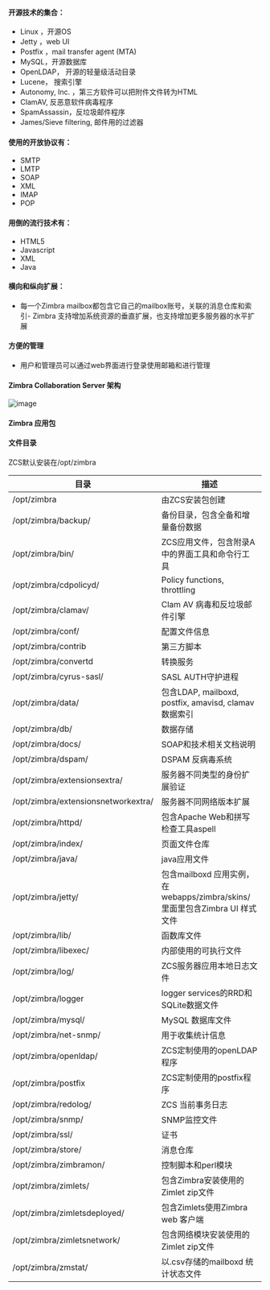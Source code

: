 #### 开源技术的集合：

 - Linux ，开源OS
 - Jetty ，web UI        
 - Postfix ，mail transfer agent (MTA)
 - MySQL，开源数据库
 - OpenLDAP， 开源的轻量级活动目录
 - Lucene， 搜索引擎
 - Autonomy, Inc. ，第三方软件可以把附件文件转为HTML
 - ClamAV, 反恶意软件病毒程序
 - SpamAssassin，反垃圾邮件程序
 - James/Sieve filtering, 邮件用的过滤器 
#### 使用的开放协议有：
 - SMTP
 - LMTP
 - SOAP
 - XML
 - IMAP
 - POP
#### 用倒的流行技术有：
- HTML5
- Javascript
- XML
- Java
#### 横向和纵向扩展：
- 每一个Zimbra mailbox都包含它自己的mailbox账号，关联的消息仓库和索引- Zimbra 支持增加系统资源的垂直扩展，也支持增加更多服务器的水平扩展
#### 方便的管理
- 用户和管理员可以通过web界面进行登录使用邮箱和进行管理

#### Zimbra Collaboration Server 架构
![image](https://res.cloudinary.com/liz/image/upload/v1509342159/ZCSArchitecture_phat37.jpg)

#### Zimbra 应用包



#### 文件目录
ZCS默认安装在/opt/zimbra


目录                                | 描述
---                                 |---
/opt/zimbra                         | 由ZCS安装包创建
/opt/zimbra/backup/                 | 备份目录，包含全备和增量备份数据
/opt/zimbra/bin/                    | ZCS应用文件，包含附录A中的界面工具和命令行工具
/opt/zimbra/cdpolicyd/              | Policy functions, throttling 
/opt/zimbra/clamav/                 | Clam AV 病毒和反垃圾邮件引擎
/opt/zimbra/conf/                   | 配置文件信息
/opt/zimbra/contrib                 | 第三方脚本
/opt/zimbra/convertd                | 转换服务
/opt/zimbra/cyrus-sasl/             | SASL AUTH守护进程
/opt/zimbra/data/                   | 包含LDAP, mailboxd, postfix, amavisd, clamav数据索引
/opt/zimbra/db/                     | 数据存储
/opt/zimbra/docs/                   | SOAP和技术相关文档说明
/opt/zimbra/dspam/                  | DSPAM 反病毒系统
/opt/zimbra/extensionsextra/        | 服务器不同类型的身份扩展验证
/opt/zimbra/extensionsnetworkextra/ | 服务器不同网络版本扩展
/opt/zimbra/httpd/                  | 包含Apache Web和拼写检查工具aspell
/opt/zimbra/index/                  | 页面文件仓库
/opt/zimbra/java/                   | java应用文件
/opt/zimbra/jetty/                  | 包含mailboxd 应用实例，在webapps/zimbra/skins/里面里包含Zimbra UI 样式文件
/opt/zimbra/lib/                    | 函数库文件
/opt/zimbra/libexec/                | 内部使用的可执行文件
/opt/zimbra/log/                    | ZCS服务器应用本地日志文件
/opt/zimbra/logger                  | logger services的RRD和SQLite数据文件  
/opt/zimbra/mysql/                  | MySQL 数据库文件
/opt/zimbra/net-snmp/               | 用于收集统计信息
/opt/zimbra/openldap/               | ZCS定制使用的openLDAP程序
/opt/zimbra/postfix                 | ZCS定制使用的postfix程序
/opt/zimbra/redolog/                | ZCS 当前事务日志
/opt/zimbra/snmp/                   | SNMP监控文件
/opt/zimbra/ssl/                    | 证书
/opt/zimbra/store/                  | 消息仓库
/opt/zimbra/zimbramon/              | 控制脚本和perl模块
/opt/zimbra/zimlets/                | 包含Zimbra安装使用的Zimlet zip文件
/opt/zimbra/zimletsdeployed/        | 包含Zimlets使用Zimbra web 客户端
/opt/zimbra/zimletsnetwork/         | 包含网络模块安装使用的Zimlet zip文件
/opt/zimbra/zmstat/                 | 以.csv存储的mailboxd 统计状态文件

